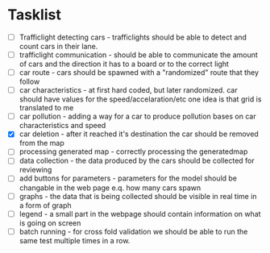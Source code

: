 # Tasklist

- [ ] Trafficlight detecting cars - trafficlights should be able to detect and count cars in their lane.
- [ ] trafficlight communication - should be able to communicate the amount of cars and the direction it has to a board or to the correct light
- [ ] car route - cars should be spawned with a "randomized" route that they follow
- [ ] car characteristics - at first hard coded, but later randomized. car should have values for the speed/accelaration/etc one idea is that grid is translated to me
- [ ] car pollution - adding a way for a car to produce pollution bases on car characteristics and speed
- [x] car deletion - after it reached it's destination the car should be removed from the map
- [ ] processing generated map - correctly processing the generatedmap
- [ ] data collection - the data produced by the cars should be collected for reviewing
- [ ] add buttons for parameters - parameters for the model should be changable in the web page e.q. how many cars spawn
- [ ] graphs - the data that is being collected should be visible in real time in a form of graph
- [ ] legend - a small part in the webpage should contain information on what is going on screen
- [ ] batch running - for cross fold validation we should be able to run the same test multiple times in a row.